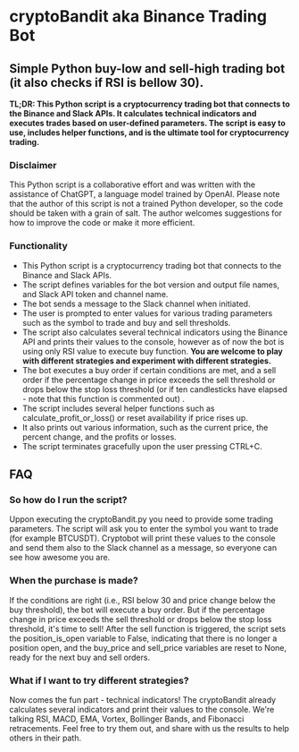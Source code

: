 # cryptoBandit aka Binance Trading Bot
## Simple Python buy-low and sell-high trading bot (it also checks if RSI is bellow 30).

**TL;DR: This Python script is a cryptocurrency trading bot that connects to the Binance and Slack APIs. It calculates technical indicators and executes trades based on user-defined parameters. The script is easy to use, includes helper functions, and is the ultimate tool for cryptocurrency trading.**

### Disclaimer
This Python script is a collaborative effort and was written with the assistance of ChatGPT, a language model trained by OpenAI. Please note that the author of this script is not a trained Python developer, so the code should be taken with a grain of salt. The author welcomes suggestions for how to improve the code or make it more efficient.

### Functionality
- This Python script is a cryptocurrency trading bot that connects to the Binance and Slack APIs.
- The script defines variables for the bot version and output file names, and Slack API token and channel name.
- The bot sends a message to the Slack channel when initiated.
- The user is prompted to enter values for various trading parameters such as the symbol to trade and buy and sell thresholds.
- The script also calculates several technical indicators using the Binance API and prints their values to the console, however as of now the bot is using only RSI value to execute buy function. **You are welcome to play with different strategies and experiment with different strategies.**
- The bot executes a buy order if certain conditions are met, and a sell order if the percentage change in price exceeds the sell threshold or drops below the stop loss threshold (or if ten candlesticks have elapsed - note that this function is commented out) .
- The script includes several helper functions such as calculate_profit_or_loss() or reset availability if price rises up.
- It also prints out various information, such as the current price, the percent change, and the profits or losses. 
- The script terminates gracefully upon the user pressing CTRL+C.

## FAQ

### So how do I run the script?
Uppon executing the cryptoBandit.py you need to provide some trading parameters. The script will ask you to enter the symbol you want to trade (for example BTCUSDT). Cryptobot will print these values to the console and send them also to the Slack channel as a message, so everyone can see how awesome you are.

### When the purchase is made?
If the conditions are right (i.e., RSI below 30 and price change below the buy threshold), the bot will execute a buy order. But if the percentage change in price exceeds the sell threshold or drops below the stop loss threshold, it's time to sell! After the sell function is triggered, the script sets the position_is_open variable to False, indicating that there is no longer a position open, and the buy_price and sell_price variables are reset to None, ready for the next buy and sell orders.

### What if I want to try different strategies?
Now comes the fun part - technical indicators! The cryptoBandit already calculates several indicators and print their values to the console. We're talking RSI, MACD, EMA, Vortex, Bollinger Bands, and Fibonacci retracements. Feel free to try them out, and share with us the results to help others in their path. 





